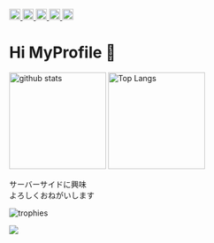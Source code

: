 
<!-- view -->
<p align="left">
  <!-- github profile view -->
  <a href="https://github.com/unSerori">
    <img height="20" src="https://komarev.com/ghpvc/?username=unSerori" />
  </a>
  <!-- github followers -->
  <a href="https://github.com/unSerori?tab=followers">
    <img height="20" src="https://img.shields.io/github/followers/unSerori?label=follow&logo=github&style=flat" />
  </a>
  <!-- qiita post -->
  <a href="http://qiita.com/unSerori">
    <img height="20" src="https://qiita-badge.apiapi.app/s/unSerori/posts.svg" />
  </a>
  <!-- qiita contribution -->
  <a href="http://qiita.com/unSerori">
    <img height="20" src="https://qiita-badge.apiapi.app/s/unSerori/contributions.svg" />
  </a>
  <a href="http://x.com/AskaInoue"><img height="20" src="https://img.shields.io/twitter/follow/AskaInoue?style=flat&logo=x" /></a>
  </a>
</p>

<!-- Hi -->
# Hi MyProfile 👋

<!-- stats & lang -->
<p align="left">
  <!-- Stats -->
  <img alt="github stats" height="175px" src="https://github-readme-stats.vercel.app/api?username=unSerori&show_icons=true&theme=tokyonight" />
  <!-- Most used lang -->
  <img alt="Top Langs" height="175px" src="https://github-readme-stats.vercel.app/api/top-langs/?username=unSerori&layout=compact&theme=tokyonight" />
</p>

<!-- skill -->

<!-- description -->
サーバーサイドに興味  
よろしくおねがいします

<!-- trophy -->
![trophies](https://github-profile-trophy.vercel.app/?username=unSerori&theme=onedark&column=9&row=1)

<!-- caterpillar -->
<!-- <picture>
  <source media="(prefers-color-scheme: dark)" srcset="github-snake-dark.svg" />
  <source media="(prefers-color-scheme: light)" srcset="github-snake.svg" />
  <img alt="github-snake" src="github-snake.svg" />
</picture> -->
![](https://raw.githubusercontent.com/unSerori/unSerori/caterpillar/github-contribution-grid-snake.svg)


<!-- pin -->
